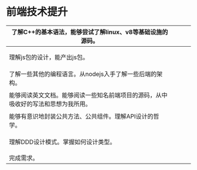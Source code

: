# 前端技术提升

| 了解C++的基本语法，能够尝试了解linux、v8等基础设施的源码。        |             |             |             |
| ----------------------------------------- | ----------- | ----------- | ----------- |
| 理解js包的设计，能产出js包。                          | <p><br></p> | <p><br></p> | <p><br></p> |
| 了解一些其他的编程语言。从nodejs入手了解一些后端的架构。           | <p><br></p> | <p><br></p> | <p><br></p> |
| 能够阅读英文文档。能够阅读一些知名前端项目的源码，从中吸收好的写法和思想为我所用。 | <p><br></p> | <p><br></p> | <p><br></p> |
| 能够有意识地封装公共方法、公共组件。理解API设计的哲学。             | <p><br></p> | <p><br></p> | <p><br></p> |
| 理解DDD设计模式。掌握如何设计类型。                       | <p><br></p> | <p><br></p> | <p><br></p> |
| 完成需求。                                     |             |             |             |
